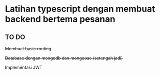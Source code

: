 <h1>Latihan typescript dengan membuat backend bertema pesanan</h1>

<h2> TO DO </h2>
<p><s> Membuat basic routing</s> </p>
<p><s> Database dengan mongodb dan mongoose (setengah jadi) </s></p>
<p> Implementasi JWT </p>
